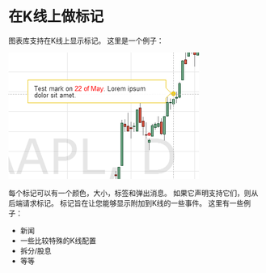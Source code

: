 # 在K线上做标记

图表库支持在K线上显示标记。 这里是一个例子：

![](../images/tv_bar_mark.png)

每个标记可以有一个颜色，大小，标签和弹出消息。 如果它声明支持它们，则从后端请求标记。 标记旨在让您能够显示附加到K线的一些事件。 这里有一些例子：

* 新闻
* 一些比较特殊的K线配置
* 拆分/股息
* 等等
